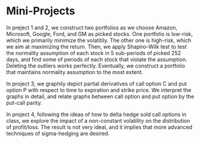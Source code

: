# Mini-Projects

In preject 1 and 2, we construct two portfolios as we choose Amazon, Microsoft, Google, Ford, and GM as picked stocks. One portfolio is low-risk, which we primarily minimize the volatitily. The other one is high-risk, which we aim at maximizing the return. Then, we apply Shapiro–Wilk test to test the normality assumption of each stock in 5 sub-periods of picked 252 days, and find some of periods of each stock that violate the assumption. Deleting the outliers works perfectly. Eventually, we construct a portfolio that maintains normality assumption to the most extent. 

In project 3, we graphily depict partial derivatives of call option C and put option P with respect to time to expiration and strike price. We interpret the graphs in detail, and relate graphs between call option and put option by the put-call parity. 

In project 4, following the ideas of how to delta hedge sold call options in class, we explore the impact of a non-constant volatility on the distribution of profit/loss. The result is not very ideal, and it implies that more advanced techniques of sigma-hedging are desired. 
